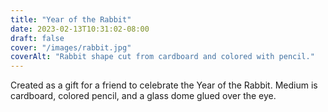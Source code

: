```yaml
---
title: "Year of the Rabbit"
date: 2023-02-13T10:31:02-08:00
draft: false
cover: "/images/rabbit.jpg"
coverAlt: "Rabbit shape cut from cardboard and colored with pencil."
---
```


Created as a gift for a friend to celebrate the Year of the Rabbit. Medium is cardboard, colored pencil, and a glass dome glued over
the eye.
